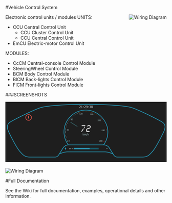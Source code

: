 #Vehicle Control System

<img src="https://github.com/KarlVaello/VCS/blob/master/WiringDiagram.png"
 alt="Wiring Diagram" title="Wiring Diagram" align="right" />
 Electronic control units / modules
 UNITS:
- CCU Central Control Unit
	- CCU Cluster Control Unit
	- CCU Central Control Unit
- EmCU Electric-motor Control Unit

MODULES:
- CcCM Central-console Control Module
- SteeringWheel Control Module
- BCM Body Control Module
- BlCM Back-lights Control Module
- FlCM Front-lights Control Module



###SCREENSHOTS

![Alt text](/Screenshots/cluster.PNG?raw=true "Wiring Diagram")

<img src="https://github.com/KarlVaello/VCS/blob/master/Screenshots/UISketching.png"
 alt="Wiring Diagram" title="Wiring Diagram" width = 400 height=400 align="center" />
 


#Full Documentation

See the Wiki for full documentation, examples, operational details and other information.
